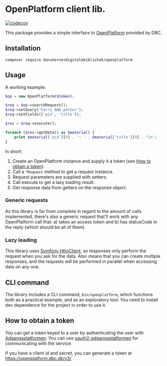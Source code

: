 # OpenPlatform client lib.

[![codecov](https://codecov.io/gh/reload/openplatform-client/branch/master/graph/badge.svg)](https://codecov.io/gh/reload/openplatform-client)

This package provides a simple interface to
[OpenPlatform](https://openplatform.dbc.dk/v3/) provided by DBC.

## Installation

```shell
composer require danskernesdigitalebibliotek/openplatform
```

## Usage

A working example:

``` php
$op = new OpenPlatform($token);

$req = $op->searchRequest();
$req->setQuery('harry AND potter');
$req->setFields(['pid', 'title']);

$res = $req->execute();

foreach ($res->getData() as $material) {
    print $material['pid'][0] . ': ' . $material['title'][0] . "\n";
}
```

In short:

1. Create an OpenPlatform instance and supply it a token (see [How to
   obtain a token](#how-to-obtain-a-token)).
2. Call a `*Request` method to get a request instance.
3. Request parameters are supplied with setters.
4. Call execute to get a lazy loading result.
5. Get response data from getters on the response object.

### Generic requests

As this library is far from complete in regard to the amount of calls
implemented, there's also a generic request that'll work with any
OpenPlatform call that: a) takes an access token and b) has statusCode
in the reply (which should be all of them).

### Lazy loading

This library uses [Symfony
HttpClient](https://symfony.com/doc/current/components/http_client.html),
so responses only perform the request when you ask for the data. Also
means that you can create multiple responses, and the requests will be
performed in parallel when accessing data on any one.

## CLI command

The library includes a CLI command, `bin/openplatform`, which
functions both as a practical example, and as an exploratory tool. You
need to install dev dependence for the project in order to use it.

## How to obtain a token

You can get a token keyed to a user by authenticating the user with
[Adgangsplatformen](https://github.com/DBCDK/hejmdal). You can use
[oauth2-adgangsplatformen](https://github.com/reload/oauth2-adgangsplatformen)
for communicating with the service.

If you have a client id and secret, you can generate a token at
https://openplatform.dbc.dk/v3/ .
